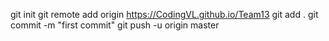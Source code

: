 git init git remote add origin https://CodingVL.github.io/Team13 git add .
git commit -m "first commit" git push -u origin master
